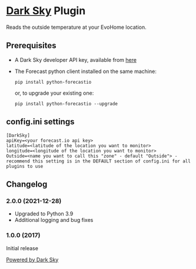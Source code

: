 # [Dark Sky](http://darksky.net) Plugin

Reads the outside temperature at your EvoHome location.

## Prerequisites
* A Dark Sky developer API key, available from [here](http://darksky.net/dev/)
* The Forecast python client installed on the same machine:

  `pip install python-forecastio`

  or, to upgrade your existing one:
  
  `pip install python-forecastio --upgrade`

## config.ini settings
```
[DarkSky]
apiKey=<your forecast.io api key>
latitude=<latitude of the location you want to monitor>
longitude=<longitude of the location you want to monitor>
Outside=<name you want to call this "zone" - default "Outside"> - recommend this setting is in the DEFAULT section of config.ini for all plugins to use
```

## Changelog
### 2.0.0 (2021-12-28)
- Upgraded to Python 3.9
- Additional logging and bug fixes
### 1.0.0 (2017)
Initial release


[Powered by Dark Sky](https://darksky.net/poweredby/)
